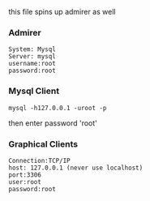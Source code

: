 this file spins up admirer as well

### Admirer
```
System: Mysql
Server: mysql
username:root
password:root
```
### Mysql Client
```
mysql -h127.0.0.1 -uroot -p
```
then enter password 'root'

### Graphical Clients
```
Connection:TCP/IP
host: 127.0.0.1 (never use localhost)
port:3306
user:root
password:root
```